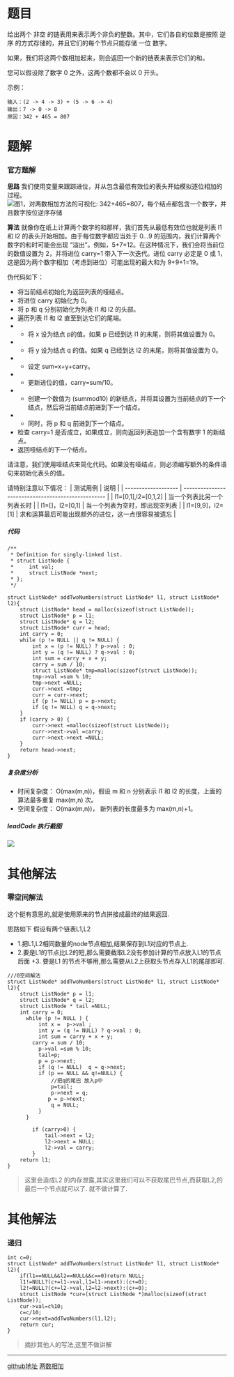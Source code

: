 # 题目
给出两个 非空 的链表用来表示两个非负的整数。其中，它们各自的位数是按照 逆序 的方式存储的，并且它们的每个节点只能存储 一位 数字。

如果，我们将这两个数相加起来，则会返回一个新的链表来表示它们的和。

您可以假设除了数字 0 之外，这两个数都不会以 0 开头。

示例：
```
输入：(2 -> 4 -> 3) + (5 -> 6 -> 4)
输出：7 -> 0 -> 8
原因：342 + 465 = 807
```

# 题解

### 官方题解
**思路**
我们使用变量来跟踪进位，并从包含最低有效位的表头开始模拟逐位相加的过程。
![图1，对两数相加方法的可视化: 342+465=807，每个结点都包含一个数字，并且数字按位逆序存储](https://upload-images.jianshu.io/upload_images/1682758-f965167618463c46.png?imageMogr2/auto-orient/strip%7CimageView2/2/w/1240)

**算法**
就像你在纸上计算两个数字的和那样，我们首先从最低有效位也就是列表 l1 和 l2 的表头开始相加。由于每位数字都应当处于 0…9 的范围内，我们计算两个数字的和时可能会出现 “溢出”。例如，5+7=12。在这种情况下，我们会将当前位的数值设置为 2，并将进位 carry=1 带入下一次迭代。进位 carry 必定是 0 或 1，这是因为两个数字相加（考虑到进位）可能出现的最大和为 9+9+1=19。

伪代码如下：

+ 将当前结点初始化为返回列表的哑结点。
+ 将进位 carry 初始化为 0。
+ 将 p 和 q 分别初始化为列表 l1 和 l2 的头部。
+ 遍历列表 l1 和 l2 直至到达它们的尾端。
+ + 将 x 设为结点 p的值。如果 p 已经到达 l1 的末尾，则将其值设置为 0。
+ + 将 y 设为结点 q 的值。如果 q 已经到达 l2 的末尾，则将其值设置为 0。
+ + 设定 sum=x+y+carry。
+ + 更新进位的值，carry=sum/10。
+ + 创建一个数值为 (summod10) 的新结点，并将其设置为当前结点的下一个结点，然后将当前结点前进到下一个结点。
+ + 同时，将 p 和 q 前进到下一个结点。
+ 检查 carry=1 是否成立，如果成立，则向返回列表追加一个含有数字 1 的新结点。
+ 返回哑结点的下一个结点。

请注意，我们使用哑结点来简化代码。如果没有哑结点，则必须编写额外的条件语句来初始化表头的值。

请特别注意以下情况：
| 测试用例            | 说明                                               |
| ------------------- | -------------------------------------------------- |
| l1=[0,1],l2=[0,1,2] | 当一个列表比另一个列表长时                         |
| l1=[]，l2=[0,1]     | 当一个列表为空时，即出现空列表                     |
| l1=[9,9]，l2=[1]    | 求和运算最后可能出现额外的进位，这一点很容易被遗忘 |

##### 代码
```
/**
 * Definition for singly-linked list.
 * struct ListNode {
 *     int val;
 *     struct ListNode *next;
 * };
 */

struct ListNode* addTwoNumbers(struct ListNode* l1, struct ListNode* l2){
    struct ListNode* head = malloc(sizeof(struct ListNode));
    struct ListNode* p = l1;
    struct ListNode* q = l2;
    struct ListNode* curr = head;
    int carry = 0;
    while (p != NULL || q != NULL) {
        int x = (p != NULL) ? p->val : 0;
        int y = (q != NULL) ? q->val : 0;
        int sum = carry + x + y;
        carry = sum / 10;
        struct ListNode* tmp=malloc(sizeof(struct ListNode));
        tmp->val =sum % 10;
        tmp->next =NULL;
        curr->next =tmp;
        curr = curr->next;
        if (p != NULL) p = p->next;
        if (q != NULL) q = q->next;
    }
    if (carry > 0) {
        curr->next =malloc(sizeof(struct ListNode));
        curr->next->val =carry;
        curr->next->next =NULL;
    }
    return head->next;
}
```

#####  复杂度分析
+ 时间复杂度：
O(max(m,n))，假设 m 和 n 分别表示 l1 和 l2 的长度，上面的算法最多重复 max(m,n) 次。
+ 空间复杂度：
O(max(m,n))， 新列表的长度最多为 max(m,n)+1。


##### leadCode 执行截图
![](https://upload-images.jianshu.io/upload_images/1682758-6bbb138640d3b9de.png?imageMogr2/auto-orient/strip%7CimageView2/2/w/1240)

# 其他解法
### 零空间解法
这个挺有意思的,就是使用原来的节点拼接成最终的结果返回.

思路如下
假设有两个链表L1,L2
+ 1.把L1,L2相同数量的node节点相加,结果保存到L1对应的节点上.
+ 2.要是L1的节点比L2的短,那么需要截取L2没有参加计算的节点放入L1的节点后面
+3. 要是L1 的节点不够用,那么需要从L2上获取头节点存入L1的尾部即可. 

```
///0空间解法
struct ListNode* addTwoNumbers(struct ListNode* l1, struct ListNode* l2){
    struct ListNode* p = l1;
    struct ListNode* q = l2;
    struct ListNode * tail =NULL;
    int carry = 0;
      while (p != NULL ) {
          int x =  p->val ;
          int y = (q != NULL) ? q->val : 0;
          int sum = carry + x + y;
        carry = sum / 10;
          p->val =sum % 10;
          tail=p;
          p = p->next;
          if (q != NULL)  q = q->next;
          if (p == NULL && q!=NULL) {
              //把q的尾巴 放入p中
              p=tail;
              p->next = q;
             p = p->next;
              q = NULL;
          }
      }
    
        if (carry>0) {
            tail->next = l2;
            l2->next = NULL;
            l2->val = carry;
        }
    return l1;
}

```
> 这里会造成L2 的内存泄露,其实这里我们可以不获取尾巴节点,而获取L2,的最后一个节点就可以了. 就不做计算了.

# 其他解法
### 递归

```
int c=0;
struct ListNode* addTwoNumbers(struct ListNode* l1, struct ListNode* l2){
    if(l1==NULL&&l2==NULL&&c==0)return NULL;
    l1!=NULL?(c+=l1->val,l1=l1->next):(c+=0);
    l2!=NULL?(c+=l2->val,l2=l2->next):(c+=0);
    struct ListNode *cur=(struct ListNode *)malloc(sizeof(struct ListNode));
    cur->val=c%10;
    c=c/10;
    cur->next=addTwoNumbers(l1,l2);
    return cur;
}
```

> 摘抄其他人的写法,这里不做讲解

-----
[github地址](https://github.com/NPOpenSource/leedCode)
[两数相加](https://leetcode-cn.com/problems/add-two-numbers/)